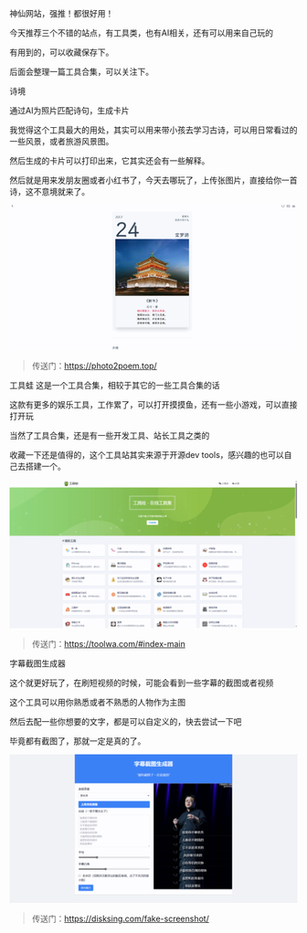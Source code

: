 神仙网站，强推！都很好用！

今天推荐三个不错的站点，有工具类，也有AI相关，还有可以用来自己玩的

有用到的，可以收藏保存下。

后面会整理一篇工具合集，可以关注下。

诗境

通过AI为照片匹配诗句，生成卡片

我觉得这个工具最大的用处，其实可以用来带小孩去学习古诗，可以用日常看过的一些风景，或者旅游风景图。

然后生成的卡片可以打印出来，它其实还会有一些解释。

然后就是用来发朋友圈或者小红书了，今天去哪玩了，上传张图片，直接给你一首诗，这不意境就来了。

![诗境](image.png)

>传送门：https://photo2poem.top/

工具蛙
这是一个工具合集，相较于其它的一些工具合集的话

这款有更多的娱乐工具，工作累了，可以打开摸摸鱼，还有一些小游戏，可以直接打开玩

当然了工具合集，还是有一些开发工具、站长工具之类的

收藏一下还是值得的，这个工具站其实来源于开源dev tools，感兴趣的也可以自己去搭建一个。

![具蛙](image-1.png)
>传送门：https://toolwa.com/#index-main

字幕截图生成器

这个就更好玩了，在刷短视频的时候，可能会看到一些字幕的截图或者视频

这个工具可以用你熟悉或者不熟悉的人物作为主图

然后去配一些你想要的文字，都是可以自定义的，快去尝试一下吧

毕竟都有截图了，那就一定是真的了。

![字幕截图生成器](image-2.png)
>传送门：https://disksing.com/fake-screenshot/